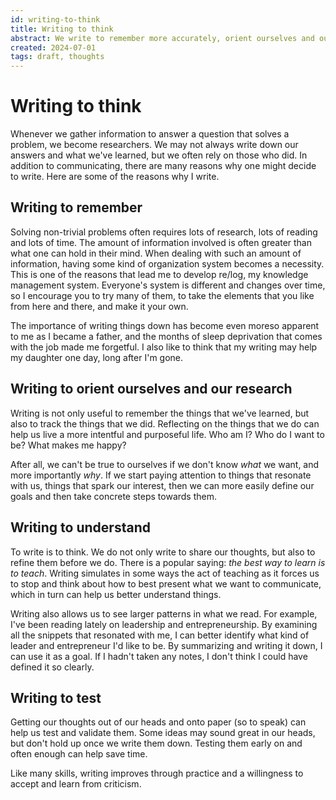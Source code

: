```yaml
---
id: writing-to-think
title: Writing to think
abstract: We write to remember more accurately, orient ourselves and our work, understand better, and evaluate what we think more objectively.
created: 2024-07-01
tags: draft, thoughts
---
```


# Writing to think
Whenever we gather information to answer a question that solves a problem, we become researchers. We may not always write down our answers and what we've learned, but we often rely on those who did. In addition to communicating, there are many reasons why one might decide to write. Here are some of the reasons why I write.

## Writing to remember
Solving non-trivial problems often requires lots of research, lots of reading and lots of time. The amount of information involved is often greater than what one can hold in their mind. When dealing with such an amount of information, having some kind of organization system becomes a necessity. This is one of the reasons that lead me to develop re/log, my knowledge management system. Everyone's system is different and changes over time, so I encourage you to try many of them, to take the elements that you like from here and there, and make it your own.

The importance of writing things down has become even moreso apparent to me as I became a father, and the months of sleep deprivation that comes with the job made me forgetful. I also like to think that my writing may help my daughter one day, long after I'm gone.

## Writing to orient ourselves and our research
Writing is not only useful to remember the things that we've learned, but also to track the things that we did. Reflecting on the things that we do can help us live a more intentful and purposeful life. Who am I? Who do I want to be? What makes me happy?

After all, we can't be true to ourselves if we don't know *what* we want, and more importantly *why*. If we start paying attention to things that resonate with us, things that spark our interest, then we can more easily define our goals and then take concrete steps towards them.

## Writing to understand
To write is to think. We do not only write to share our thoughts, but also to refine them before we do. There is a popular saying: *the best way to learn is to teach*. Writing simulates in some ways the act of teaching as it forces us to stop and think about how to best present what we want to communicate, which in turn can help us better understand things.

Writing also allows us to see larger patterns in what we read. For example, I've been reading lately on leadership and entrepreneurship. By examining all the snippets that resonated with me, I can better identify what kind of leader and entrepreneur I'd like to be. By summarizing and writing it down, I can use it as a goal. If I hadn't taken any notes, I don't think I could have defined it so clearly.

## Writing to test
Getting our thoughts out of our heads and onto paper (so to speak) can help us test and validate them. Some ideas may sound great in our heads, but don't hold up once we write them down. Testing them early on and often enough can help save time.

Like many skills, writing improves through practice and a willingness to accept and learn from criticism.